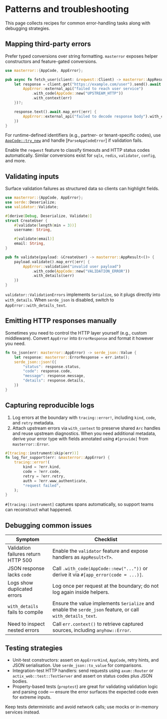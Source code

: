 # Patterns and troubleshooting

This page collects recipes for common error-handling tasks along with debugging
strategies.

## Mapping third-party errors

Prefer typed conversions over string formatting. `masterror` exposes helper
constructors and feature-gated conversions.

```rust
use masterror::{AppCode, AppError};

pub async fn fetch_user(client: &reqwest::Client) -> masterror::AppResult<String> {
    let response = client.get("https://example.com/user").send().await.map_err(|err| {
        AppError::external_api("failed to reach user service")
            .with_code(AppCode::new("UPSTREAM_HTTP"))
            .with_context(err)
    })?;

    response.text().await.map_err(|err| {
        AppError::external_api("failed to decode response body").with_context(err)
    })
}
```

For runtime-defined identifiers (e.g., partner- or tenant-specific codes), use
[`AppCode::try_new`](https://docs.rs/masterror/latest/masterror/struct.AppCode.html#method.try_new)
and handle [`ParseAppCodeError`] if validation fails.

Enable the `reqwest` feature to classify timeouts and HTTP status codes
automatically. Similar conversions exist for `sqlx`, `redis`, `validator`,
`config`, and more.

## Validating inputs

Surface validation failures as structured data so clients can highlight fields.

```rust
use masterror::{AppCode, AppError};
use serde::Deserialize;
use validator::Validate;

#[derive(Debug, Deserialize, Validate)]
struct CreateUser {
    #[validate(length(min = 3))]
    username: String,

    #[validate(email)]
    email: String,
}

pub fn validate(payload: &CreateUser) -> masterror::AppResult<()> {
    payload.validate().map_err(|err| {
        AppError::validation("invalid user payload")
            .with_code(AppCode::new("VALIDATION_ERROR"))
            .with_details(&err)
    })
}
```

`validator::ValidationErrors` implements `Serialize`, so it plugs directly into
`with_details`. When `serde_json` is disabled, switch to
`AppError::with_details_text`.

## Emitting HTTP responses manually

Sometimes you need to control the HTTP layer yourself (e.g., custom middleware).
Convert `AppError` into `ErrorResponse` and format it however you need.

```rust
fn to_json(err: masterror::AppError) -> serde_json::Value {
    let response: masterror::ErrorResponse = err.into();
    serde_json::json!({
        "status": response.status,
        "code": response.code,
        "message": response.message,
        "details": response.details,
    })
}
```

## Capturing reproducible logs

1. Log errors at the boundary with `tracing::error!`, including `kind`,
   `code`, and `retry` metadata.
2. Attach upstream errors via `with_context` to preserve shared `Arc` handles and
   reuse upstream diagnostics. When you need additional metadata, derive your
   error type with fields annotated using `#[provide]` from `masterror::Error`.

```rust
#[tracing::instrument(skip(err))]
fn log_for_support(err: &masterror::AppError) {
    tracing::error!(
        kind = ?err.kind,
        code = ?err.code,
        retry = ?err.retry,
        auth = ?err.www_authenticate,
        "request failed",
    );
}
```

`#[tracing::instrument]` captures spans automatically, so support teams can
reconstruct what happened.

## Debugging common issues

| Symptom | Checklist |
|---------|-----------|
| Validation failures return HTTP 500 | Enable the `validator` feature and expose handlers as `AppResult<T>`. |
| JSON response lacks `code` | Call `.with_code(AppCode::new("..."))` or derive it via `#[app_error(code = ...)]`. |
| Logs show duplicated errors | Log once per request at the boundary; do not log again inside helpers. |
| `with_details` fails to compile | Ensure the value implements `Serialize` and enable the `serde_json` feature, or call `with_details_text`. |
| Need to inspect nested errors | Call `err.context()` to retrieve captured sources, including `anyhow::Error`. |

## Testing strategies

- Unit-test constructors: assert on `AppErrorKind`, `AppCode`, retry hints, and
  JSON serialisation. Use `serde_json::to_value` for comparisons.
- Integration-test HTTP handlers: send requests using `axum::Router` or
  `actix_web::test::TestServer` and assert on status codes plus JSON bodies.
- Property-based tests (`proptest`) are great for validating validation logic and
  parsing code — ensure the error surfaces the expected code even for extreme
  inputs.

Keep tests deterministic and avoid network calls; use mocks or in-memory
services instead.
